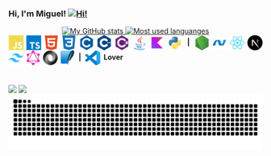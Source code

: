 ### Hi, I'm Miguel! <a href="#"><img src="https://user-images.githubusercontent.com/1303154/88677602-1635ba80-d120-11ea-84d8-d263ba5fc3c0.gif" width="20px" height="20px" alt="Hi!"></a>
<!--h1 align="center"></h1-->

<!-- [https://github.com/anuraghazra/github-readme-stats/blob/master/themes/README.md] -->
<div align="center">
  <a href="#">
    <picture>
      <source media="(prefers-color-scheme: dark)" srcset="https://github-readme-stats.vercel.app/api?username=18Miguel&show_icons=true&bg_color=0d1117&hide_border=true&title_color=8f81c4&text_color=ffffff&icon_color=8f81c4&border_color=63a6fc&include_all_commits=true&count_private=true">
      <source media="(prefers-color-scheme: light)" srcset="https://github-readme-stats.vercel.app/api?username=18Miguel&show_icons=true&bg_color=ffffff&hide_border=true&title_color=5b47de&text_color=404040&icon_color=8f81c4&border_color=63a6fc&include_all_commits=true&count_private=true">
      <img alt="My GitHub stats" height="180em" src="https://github-readme-stats.vercel.app/api?username=18Miguel&show_icons=true&bg_color=ffffff&hide_border=true&title_color=5b47de&text_color=404040&icon_color=8f81c4&border_color=63a6fc&include_all_commits=true&count_private=true">
    </picture>
  </a>
  <a href="https://bit.ly/3yZoaT6">
    <picture>
      <source media="(prefers-color-scheme: dark)" srcset="https://github-readme-stats.vercel.app/api/top-langs/?username=18Miguel&layout=compact&bg_color=0d1117&hide_border=true&title_color=8f81c4&text_color=fff&icon_color=8f81c4&border_color=63a6fc&langs_count=10">
      <source media="(prefers-color-scheme: light)" srcset="https://github-readme-stats.vercel.app/api/top-langs/?username=18Miguel&layout=compact&bg_color=ffffff&hide_border=true&title_color=5b47de&text_color=404040&icon_color=8f81c4&border_color=63a6fc&langs_count=10">
      <img alt="Most used languanges" height="180em" src="https://github-readme-stats.vercel.app/api/top-langs/?username=18Miguel&layout=compact&bg_color=ffffff&hide_border=true&title_color=5b47de&text_color=404040&icon_color=8f81c4&border_color=63a6fc&langs_count=10">
    </picture>
  </a>
</div>
<div align="justify">
  <a href="#JS"><img align="center" alt="JS" height="30" width="30" src="https://raw.githubusercontent.com/devicons/devicon/master/icons/javascript/javascript-plain.svg"/></a>
  <a href="#TS"><img align="center" alt="TS" height="30" width="30" src="https://raw.githubusercontent.com/devicons/devicon/master/icons/typescript/typescript-plain.svg"/></a>
  <a href="#HTML"><img align="center" alt="HTML" height="30" width="30" src="https://raw.githubusercontent.com/devicons/devicon/master/icons/html5/html5-plain.svg"/></a>
  <a href="#CSS"><img align="center" alt="CSS" height="30" width="30" src="https://raw.githubusercontent.com/devicons/devicon/master/icons/css3/css3-plain.svg"/></a>
  <a href="#C"><img align="center" alt="C" height="30" width="30" src="https://raw.githubusercontent.com/devicons/devicon/master/icons/c/c-plain.svg"/></a>
  <a href="#C++"><img align="center" alt="C++" height="30" width="30" src="https://raw.githubusercontent.com/devicons/devicon/master/icons/cplusplus/cplusplus-plain.svg"/></a>
  <a href="#CSharp"><img align="center" alt="C Sharp" height="30" width="30" src="https://raw.githubusercontent.com/devicons/devicon/master/icons/csharp/csharp-plain.svg"/></a>
  <a href="#Java"><img align="center" alt="Java" height="30" width="30" src="https://raw.githubusercontent.com/devicons/devicon/master/icons/java/java-original.svg"/></a>
  <a href="#Kotlin"><img align="center" alt="Kotlin" height="30" width="30" src="https://raw.githubusercontent.com/devicons/devicon/master/icons/kotlin/kotlin-original.svg"/></a>
  <a href="#Python"><img align="center" alt="Python" height="30" width="30" src="https://raw.githubusercontent.com/devicons/devicon/master/icons/python/python-original.svg"/></a>
  <b>&nbsp;|&nbsp;</b>
  <a href="#Node.js"><img align="center" alt="NodeJS" height="30" width="30" src="https://raw.githubusercontent.com/devicons/devicon/master/icons/nodejs/nodejs-original.svg"/></a>
  <a href="#.NET"><img align="center" alt=".NET" height="30" width="30" src="https://raw.githubusercontent.com/devicons/devicon/master/icons/dot-net/dot-net-original.svg"/></a>
  <a href="#React.js"><img align="center" alt="ReactJS" height="30" width="30" src="https://raw.githubusercontent.com/devicons/devicon/master/icons/react/react-original.svg"/></a>
  <a href="#Next.js"><img align="center" alt="NextJS" height="30" width="30" src="https://raw.githubusercontent.com/devicons/devicon/master/icons/nextjs/nextjs-original.svg"/></a>
  <a href="#TailwindCSS"><img align="center" alt="Tailwind CSS" height="30" width="30" src="https://raw.githubusercontent.com/devicons/devicon/master/icons/tailwindcss/tailwindcss-original.svg"/></a>
  <a href="#GraphQL"><img align="center" alt="GraphQL" height="30" width="30" src="https://raw.githubusercontent.com/devicons/devicon/master/icons/graphql/graphql-plain.svg"/></a>
  <a href="#JSON"><img align="center" alt="JSON" height="30" width="30" src="https://raw.githubusercontent.com/devicons/devicon/master/icons/json/json-original.svg"/></a>
  <a href="#SQLite"><img align="center" alt="SQLite" height="30" width="30" src="https://raw.githubusercontent.com/devicons/devicon/master/icons/sqlite/sqlite-original.svg"/></a>
  <b>&nbsp;|&nbsp;</b>
  <a href="#VSCode"><img align="center" alt="VSCode" height="30" width="30" src="https://raw.githubusercontent.com/devicons/devicon/master/icons/vscode/vscode-original.svg"/></a>
  <b>&nbsp;Lover</b>
</div>

#

<div>
  <a href="mailto:miguel.ferreira.neves.pro@gmail.com" target="_blank"><img src="https://img.shields.io/badge/Gmail-D14836?logo=gmail&logoColor=white"></a>
  <a href="https://www.linkedin.com/in/miguelf-neves/" target="_blank"><img src="https://img.shields.io/badge/-LinkedIn-%230077B5?logo=linkedin&logoColor=white"></a>

  <picture>
    <source media="(prefers-color-scheme: dark)" srcset="https://raw.githubusercontent.com/18Miguel/18Miguel/output/github-contribution-grid-snake-dark.svg">
    <source media="(prefers-color-scheme: light)" srcset="https://raw.githubusercontent.com/18Miguel/18Miguel/output/github-contribution-grid-snake.svg">
    <img alt="github contribution grid snake animation" src="https://raw.githubusercontent.com/18Miguel/18Miguel/output/github-contribution-grid-snake.svg">
  </picture>
</div>
  
##
